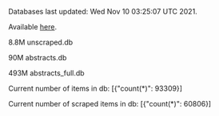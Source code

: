 Databases last updated: Wed Nov 10 03:25:07 UTC 2021. 

Available [here](https://github.com/cbeauhilton/ash-db/releases).

8.8M	unscraped.db

90M	abstracts.db

493M	abstracts_full.db

Current number of items in db:
[{"count(*)": 93309}]

Current number of scraped items in db:
[{"count(*)": 60806}]
